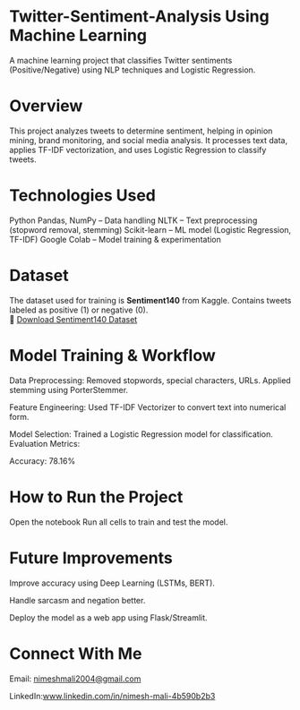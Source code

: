 # Twitter-Sentiment-Analysis Using Machine Learning
A machine learning project that classifies Twitter sentiments (Positive/Negative) using NLP techniques and Logistic Regression.

# Overview
This project analyzes tweets to determine sentiment, helping in opinion mining, brand monitoring, and social media analysis.
It processes text data, applies TF-IDF vectorization, and uses Logistic Regression to classify tweets.

# Technologies Used
Python
Pandas, NumPy – Data handling
NLTK – Text preprocessing (stopword removal, stemming)
Scikit-learn – ML model (Logistic Regression, TF-IDF)
Google Colab – Model training & experimentation

# Dataset
The dataset used for training is **Sentiment140** from Kaggle.
Contains tweets labeled as positive (1) or negative (0).   
🔗 [Download Sentiment140 Dataset](https://www.kaggle.com/datasets/kazanova/sentiment140)

# Model Training & Workflow
Data Preprocessing:
Removed stopwords, special characters, URLs.
Applied stemming using PorterStemmer.

Feature Engineering:
Used TF-IDF Vectorizer to convert text into numerical form.

Model Selection:
Trained a Logistic Regression model for classification.
Evaluation Metrics:

Accuracy: 78.16%

# How to Run the Project
Open the notebook
Run all cells to train and test the model.

# Future Improvements
 Improve accuracy using Deep Learning (LSTMs, BERT).
 
 Handle sarcasm and negation better.
 
 Deploy the model as a web app using Flask/Streamlit.

# Connect With Me
 Email: nimeshmali2004@gmail.com
 
 LinkedIn:www.linkedin.com/in/nimesh-mali-4b590b2b3


